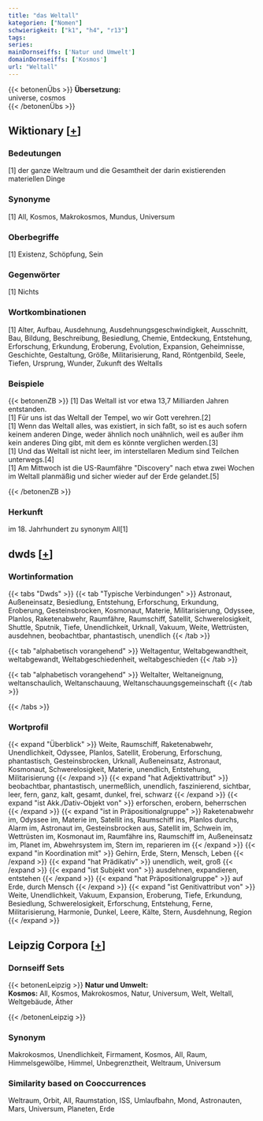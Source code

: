 ```yaml
---
title: "das Weltall"
kategorien: ["Nomen"]
schwierigkeit: ["k1", "h4", "r13"]
tags:
series:
mainDornseiffs: ['Natur und Umwelt']
domainDornseiffs: ['Kosmos']
url: "Weltall"
---
```


{{< betonenÜbs >}}
**Übersetzung:**  
universe, cosmos  
{{< /betonenÜbs >}}

## Wiktionary [[+](https://de.wiktionary.org/wiki/Weltall)]

### Bedeutungen
[1] der ganze Weltraum und die Gesamtheit der darin existierenden materiellen Dinge  

### Synonyme
[1] All, Kosmos, Makrokosmos, Mundus, Universum  

### Oberbegriffe
[1] Existenz, Schöpfung, Sein  

### Gegenwörter
[1] Nichts  

### Wortkombinationen
[1] Alter, Aufbau, Ausdehnung, Ausdehnungsgeschwindigkeit, Ausschnitt, Bau, Bildung, Beschreibung, Besiedlung, Chemie, Entdeckung, Entstehung, Erforschung, Erkundung, Eroberung, Evolution, Expansion, Geheimnisse, Geschichte, Gestaltung, Größe, Militarisierung, Rand, Röntgenbild, Seele, Tiefen, Ursprung, Wunder, Zukunft des Weltalls  

### Beispiele
{{< betonenZB >}}
[1] Das Weltall ist vor etwa 13,7 Milliarden Jahren entstanden.  
[1] Für uns ist das Weltall der Tempel, wo wir Gott verehren.[2]  
[1] Wenn das Weltall alles, was existiert, in sich faßt, so ist es auch sofern keinem anderen Dinge, weder ähnlich noch unähnlich, weil es außer ihm kein anderes Ding gibt, mit dem es könnte verglichen werden.[3]  
[1] Und das Weltall ist nicht leer, im interstellaren Medium sind Teilchen unterwegs.[4]  
[1] Am Mittwoch ist die US-Raumfähre "Discovery" nach etwa zwei Wochen im Weltall planmäßig und sicher wieder auf der Erde gelandet.[5]  

{{< /betonenZB >}}
### Herkunft
im 18. Jahrhundert zu synonym All[1]  



## dwds [[+](https://www.dwds.de/wb/Weltall)]

### Wortinformation
{{< tabs "Dwds" >}}
{{< tab "Typische Verbindungen" >}}
Astronaut, Außeneinsatz, Besiedlung, Entstehung, Erforschung, Erkundung, Eroberung, Gesteinsbrocken, Kosmonaut, Materie, Militarisierung, Odyssee, Planlos, Raketenabwehr, Raumfähre, Raumschiff, Satellit, Schwerelosigkeit, Shuttle, Sputnik, Tiefe, Unendlichkeit, Urknall, Vakuum, Weite, Wettrüsten, ausdehnen, beobachtbar, phantastisch, unendlich
{{< /tab >}}

{{< tab "alphabetisch vorangehend" >}}
Weltagentur, Weltabgewandtheit, weltabgewandt, Weltabgeschiedenheit, weltabgeschieden
{{< /tab >}}

{{< tab "alphabetisch vorangehend" >}}
Weltalter, Weltaneignung, weltanschaulich, Weltanschauung, Weltanschauungsgemeinschaft
{{< /tab >}}

{{< /tabs >}}

### Wortprofil
{{< expand "Überblick" >}} Weite, Raumschiff, Raketenabwehr, Unendlichkeit, Odyssee, Planlos, Satellit, Eroberung, Erforschung, phantastisch, Gesteinsbrocken, Urknall, Außeneinsatz, Astronaut, Kosmonaut, Schwerelosigkeit, Materie, unendlich, Entstehung, Militarisierung {{< /expand >}}
{{< expand "hat Adjektivattribut" >}} beobachtbar, phantastisch, unermeßlich, unendlich, faszinierend, sichtbar, leer, fern, ganz, kalt, gesamt, dunkel, frei, schwarz {{< /expand >}}
{{< expand "ist Akk./Dativ-Objekt von" >}} erforschen, erobern, beherrschen {{< /expand >}}
{{< expand "ist in Präpositionalgruppe" >}} Raketenabwehr im, Odyssee im, Materie im, Satellit ins, Raumschiff ins, Planlos durchs, Alarm im, Astronaut im, Gesteinsbrocken aus, Satellit im, Schwein im, Wettrüsten im, Kosmonaut im, Raumfähre ins, Raumschiff im, Außeneinsatz im, Planet im, Abwehrsystem im, Stern im, reparieren im {{< /expand >}}
{{< expand "in Koordination mit" >}} Gehirn, Erde, Stern, Mensch, Leben {{< /expand >}}
{{< expand "hat Prädikativ" >}} unendlich, weit, groß {{< /expand >}}
{{< expand "ist Subjekt von" >}} ausdehnen, expandieren, entstehen {{< /expand >}}
{{< expand "hat Präpositionalgruppe" >}} auf Erde, durch Mensch {{< /expand >}}
{{< expand "ist Genitivattribut von" >}} Weite, Unendlichkeit, Vakuum, Expansion, Eroberung, Tiefe, Erkundung, Besiedlung, Schwerelosigkeit, Erforschung, Entstehung, Ferne, Militarisierung, Harmonie, Dunkel, Leere, Kälte, Stern, Ausdehnung, Region {{< /expand >}}

## Leipzig Corpora [[+](https://corpora.uni-leipzig.de/en/res?word=Weltall&corpusId=deu_newscrawl-public_2018)]

### Dornseiff Sets
{{< betonenLeipzig >}}
**Natur und Umwelt:**  
**Kosmos:** All, Kosmos, Makrokosmos, Natur, Universum, Welt, Weltall, Weltgebäude, Äther  

{{< /betonenLeipzig >}}

### Synonym
Makrokosmos, Unendlichkeit, Firmament, Kosmos, All, Raum, Himmelsgewölbe, Himmel, Unbegrenztheit, Weltraum, Universum


### Similarity based on Cooccurrences
Weltraum, Orbit, All, Raumstation, ISS, Umlaufbahn, Mond, Astronauten, Mars, Universum, Planeten, Erde

